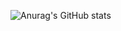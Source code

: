 ![Anurag's GitHub stats](https://github-readme-stats.vercel.app/api?username=happyeveryone96&show_icons=true&theme=tokyonight)
